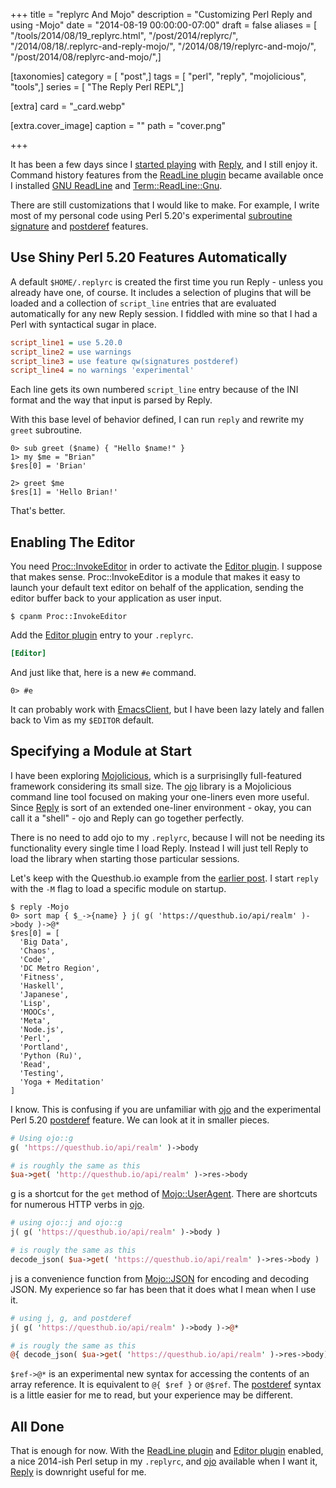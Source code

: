 +++
title = "replyrc And Mojo"
description = "Customizing Perl Reply and using -Mojo"
date = "2014-08-19 00:00:00-07:00"
draft = false
aliases = [ "/tools/2014/08/19_replyrc.html", "/post/2014/replyrc/", "/2014/08/18/.replyrc-and-reply-mojo/", "/2014/08/19/replyrc-and-mojo/", "/post/2014/08/replyrc-and-mojo/",]

[taxonomies]
category = [ "post",]
tags = [ "perl", "reply", "mojolicious", "tools",]
series = [ "The Reply Perl REPL",]

[extra]
card = "_card.webp"

[extra.cover_image]
caption = ""
path = "cover.png"

+++

[started playing]: /post/2014/08/repl-in-perl-with-reply
[Reply]: https://metacpan.org/pod/Reply
[GNU ReadLine]: http://cnswww.cns.cwru.edu/php/chet/readline/rltop.html
[ReadLine plugin]: https://metacpan.org/pod/Reply::Plugin::ReadLine
[Term::ReadLine::Gnu]: https://metacpan.org/pod/Term::ReadLine::Gnu

It has been a few days since I [started playing][] with [Reply][], and
I still enjoy it. Command history features from the
[ReadLine plugin][] became available once I installed [GNU ReadLine][]
and [Term::ReadLine::Gnu][].
<!--more-->

[subroutine signature]: http://perldoc.perl.org/perldelta.html#Experimental-Subroutine-signatures
[postderef]: http://perldoc.perl.org/perldelta.html#Experimental-Postfix-Dereferencing

There are still customizations that I would like to make. For
example, I write most of my personal code using Perl 5.20's experimental
[subroutine signature][] and [postderef][] features.

## Use Shiny Perl 5.20 Features Automatically

A default `$HOME/.replyrc` is created the first time you run
Reply - unless you already have one, of course. It includes a
selection of plugins that will be loaded and a collection of
`script_line` entries that are evaluated automatically for any new
Reply session. I fiddled with mine so that I had a Perl with
syntactical sugar in place.

``` ini
script_line1 = use 5.20.0
script_line2 = use warnings
script_line3 = use feature qw(signatures postderef)
script_line4 = no warnings 'experimental'
```

Each line gets its own numbered `script_line` entry because of the INI
format and the way that input is parsed by Reply.

With this base level of behavior defined, I can run `reply` and
rewrite my `greet` subroutine.

``` text
0> sub greet ($name) { "Hello $name!" }
1> my $me = "Brian"
$res[0] = 'Brian'

2> greet $me
$res[1] = 'Hello Brian!'
```

That's better.

## Enabling The Editor

[Proc::InvokeEditor]: https://metacpan.org/pod/Proc::InvokeEditor
[Editor plugin]: https://metacpan.org/pod/Reply::Plugin::Editor

You need [Proc::InvokeEditor][] in order to activate the
[Editor plugin][]. I suppose that makes sense. Proc::InvokeEditor is a
module that makes it easy to launch your default text editor on behalf
of the application, sending the editor buffer back to your application
as user input.

``` console
$ cpanm Proc::InvokeEditor
```

Add the [Editor plugin][] entry to your `.replyrc`.

``` ini
[Editor]
```

And just like that, here is a new `#e` command.

``` text
0> #e
```

[EmacsClient]: /post/2014/06/start-using-emacsclient

It can probably work with [EmacsClient][], but I have been lazy lately
and fallen back to Vim as my `$EDITOR` default.

## Specifying a Module at Start

[Mojolicious]: http://mojolicio.us/
[ojo]: http://mojolicio.us/perldoc/ojo

I have been exploring [Mojolicious][], which is a surprisinglly
full-featured framework considering its small size. The [ojo][]
library is a Mojolicious command line tool focused on making your
one-liners even more useful. Since [Reply][] is sort of an
extended one-liner environment - okay, you can call it a "shell" -
ojo and Reply can go together perfectly.

There is no need to add ojo to my `.replyrc`, because I will not be
needing its functionality every single time I load Reply. Instead I
will just tell Reply to load the library when starting those
particular sessions.

[earlier post]: /post/2014/08/repl-in-perl-with-reply

Let's keep with the Questhub.io example from the [earlier post][].
I start `reply` with the `-M` flag to load a specific module on startup.

``` text
$ reply -Mojo
0> sort map { $_->{name} } j( g( 'https://questhub.io/api/realm' )->body )->@*
$res[0] = [
  'Big Data',
  'Chaos',
  'Code',
  'DC Metro Region',
  'Fitness',
  'Haskell',
  'Japanese',
  'Lisp',
  'MOOCs',
  'Meta',
  'Node.js',
  'Perl',
  'Portland',
  'Python (Ru)',
  'Read',
  'Testing',
  'Yoga + Meditation'
]
```

I know. This is confusing if you are unfamiliar with
[ojo][] and the experimental Perl 5.20 [postderef][] feature. We can
look at it in smaller pieces.

``` perl
# Using ojo::g
g( 'https://questhub.io/api/realm' )->body

# is roughly the same as this
$ua->get( 'http://questhub.io/api/realm' )->res->body
```

[g]: http://mojolicio.us/perldoc/ojo#g
[Mojo::UserAgent]: http://mojolicio.us/perldoc/Mojo/UserAgent

[g][] is a shortcut for the `get` method of [Mojo::UserAgent][]. There
are shortcuts for numerous HTTP verbs in [ojo][].

``` perl
# using ojo::j and ojo::g
j( g( 'https://questhub.io/api/realm' )->body )

# is rougly the same as this
decode_json( $ua->get( 'https://questhub.io/api/realm' )->res->body )
```

[j]: http://mojolicio.us/perldoc/ojo#j
[Mojo::JSON]: http://mojolicio.us/perldoc/Mojo/JSON#j

[j][] is a convenience function from [Mojo::JSON][] for encoding and
decoding JSON. My experience so far has been that it does what I mean
when I use it.

``` perl
# using j, g, and postderef
j( g( 'https://questhub.io/api/realm' )->body )->@*

# is rougly the same as this
@{ decode_json( $ua->get( 'https://questhub.io/api/realm' )->res->body) }
```

`$ref->@*` is an experimental new syntax for accessing the contents of
an array reference. It is equivalent to `@{ $ref }` or `@$ref`. The
[postderef][] syntax is a little easier for me to read, but your
experience may be different.

## All Done

That is enough for now. With the [ReadLine plugin][] and
[Editor plugin][] enabled, a nice 2014-ish Perl setup in my `.replyrc`,
and [ojo][] available when I want it, [Reply][] is downright useful
for me.
